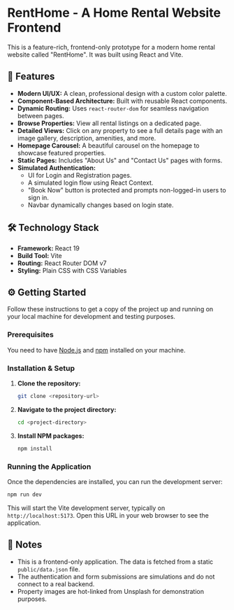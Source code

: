 # RentHome - A Home Rental Website Frontend

This is a feature-rich, frontend-only prototype for a modern home rental website called "RentHome". It was built using React and Vite.

## 🚀 Features

*   **Modern UI/UX:** A clean, professional design with a custom color palette.
*   **Component-Based Architecture:** Built with reusable React components.
*   **Dynamic Routing:** Uses `react-router-dom` for seamless navigation between pages.
*   **Browse Properties:** View all rental listings on a dedicated page.
*   **Detailed Views:** Click on any property to see a full details page with an image gallery, description, amenities, and more.
*   **Homepage Carousel:** A beautiful carousel on the homepage to showcase featured properties.
*   **Static Pages:** Includes "About Us" and "Contact Us" pages with forms.
*   **Simulated Authentication:**
    *   UI for Login and Registration pages.
    *   A simulated login flow using React Context.
    *   "Book Now" button is protected and prompts non-logged-in users to sign in.
    *   Navbar dynamically changes based on login state.

## 🛠️ Technology Stack

*   **Framework:** React 19
*   **Build Tool:** Vite
*   **Routing:** React Router DOM v7
*   **Styling:** Plain CSS with CSS Variables

## ⚙️ Getting Started

Follow these instructions to get a copy of the project up and running on your local machine for development and testing purposes.

### Prerequisites

You need to have [Node.js](https://nodejs.org/) and [npm](https://www.npmjs.com/) installed on your machine.

### Installation & Setup

1.  **Clone the repository:**
    ```sh
    git clone <repository-url>
    ```
2.  **Navigate to the project directory:**
    ```sh
    cd <project-directory>
    ```
3.  **Install NPM packages:**
    ```sh
    npm install
    ```

### Running the Application

Once the dependencies are installed, you can run the development server:

```sh
npm run dev
```

This will start the Vite development server, typically on `http://localhost:5173`. Open this URL in your web browser to see the application.

## 📝 Notes

*   This is a frontend-only application. The data is fetched from a static `public/data.json` file.
*   The authentication and form submissions are simulations and do not connect to a real backend.
*   Property images are hot-linked from Unsplash for demonstration purposes.
